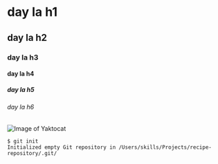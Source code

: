 # day la h1
## day la h2
### day la h3
#### day la h4
##### day la h5
###### day la h6

![Image of Yaktocat](https://octodex.github.com/images/yaktocat.png)


```
$ git init
Initialized empty Git repository in /Users/skills/Projects/recipe-repository/.git/
```
